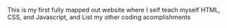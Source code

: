 This is my first fully mapped out website where I self teach myself HTML, CSS, and Javascript, and List my other coding acomplishments
